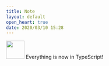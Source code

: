 ```yaml
---
title: Note
layout: default
open_heart: true
date: 2020/03/10 15:28
---
```


<img src="https://cl.ly/72c0e99e764f/Screen%20Recording%202020-03-06%20at%2012.00.gif" width="50"> Everything is now in TypeScript!

